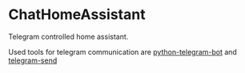 # ChatHomeAssistant
Telegram controlled home assistant.

Used tools for telegram communication are [python-telegram-bot](https://github.com/python-telegram-bot/python-telegram-bot/tree/master) and [telegram-send](https://github.com/rahiel/telegram-send)

